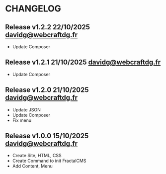 CHANGELOG
=========

Release v1.2.2 22/10/2025 <davidg@webcraftdg.fr>
----------------------------------------------

* Update Composer

Release v1.2.1 21/10/2025 <davidg@webcraftdg.fr>
----------------------------------------------

* Update Composer

Release v1.2.0 21/10/2025 <davidg@webcraftdg.fr>
----------------------------------------------

* Update JSON
* Update Composer
* Fix menu

Release v1.0.0 15/10/2025 <davidg@webcraftdg.fr>
----------------------------------------------

* Create Site, HTML, CSS
* Create Command to init FractalCMS
* Add Content, Menu